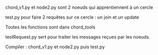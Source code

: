 chord_v1.py et node2.py sont 2 noeuds qui apprentiennent à un cercle 

test.py pour faire 2 requêtes sur ce cercle : un join et un update

Toutes les fonctions sont dans chord_tools

testRequest.py sert pour traiter les messages reçues par les noeuds.

Compiler : chord_v1.py et node2.py puis test.py